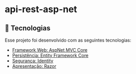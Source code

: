 # api-rest-asp-net

## 🚀 Tecnologias

Esse projeto foi desenvolvido com as seguintes tecnologias:

- [Framework Web: AspNet MVC Core](https://google.com/)
- [Persistência: Entity Framework Core](https://google.com/)
- [Segurança: Identity](https://google.com/)
- [Apresentação: Razor](https://google.com/)
